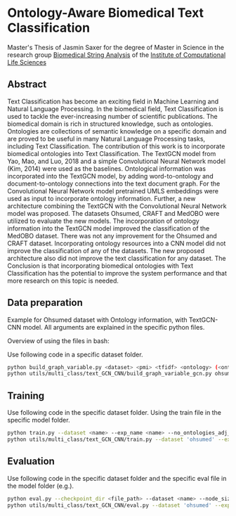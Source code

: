 # Ontology-Aware Biomedical Text Classification

Master's Thesis of Jasmin Saxer for the degree of Master in Science in the research group [Biomedical String Analysis](https://www.zhaw.ch/en/lsfm/institutes-centres/icls/bioinformatics/) of the [Institute of Computational Life Sciences](https://www.zhaw.ch/en/lsfm/institutes-centres/icls/)

## Abstract

Text Classification has become an exciting field in Machine Learning and Natural Language Processing. In the biomedical field, Text Classification is used to tackle the ever-increasing number of
scientific publications.
The biomedical domain is rich in structured knowledge, such as ontologies. Ontologies are
collections of semantic knowledge on a specific domain and are proved to be useful in many Natural
Language Processing tasks, including Text Classification.
The contribution of this work is to incorporate biomedical ontologies into Text Classification.
The TextGCN model from Yao, Mao, and Luo, 2018 and a simple Convolutional Neural Network
model (Kim, 2014) were used as the baselines. Ontological information was incorporated into the
TextGCN model, by adding word-to-ontology and document-to-ontology connections into the text
document graph. For the Convolutional Neural Network model pretrained UMLS embeddings were
used as input to incorporate ontology information. Further, a new architecture combining the TextGCN
with the Convolutional Neural Network model was proposed. The datasets Ohsumed, CRAFT and
MedOBO were utilized to evaluate the new models.
The incorporation of ontology information into the TextGCN model improved the classification
of the MedOBO dataset. There was not any improvement for the Ohsumed and CRAFT dataset.
Incorporating ontology resources into a CNN model did not improve the classification of any of the
datasets. The new proposed architecture also did not improve the text classification for any dataset.
The Conclusion is that incorporating biomedical ontologies with Text Classification has the potential
to improve the system performance and that more research on this topic is needed.

## Data preparation
Example for Ohsumed dataset with Ontology information, with TextGCN-CNN model. 
All arguments are explained in the specific python files.

Overview of using the files in bash: 

Use following code in a specific dataset folder.

```bash
python build_graph_variable.py <dataset> <pmi> <tfidf> <ontology> (<ont-word> <ont-doc> <file-name>)
python utils/multi_class/text_GCN_CNN/build_graph_variable_gcn.py ohsumed True True True True True ontdict_syn_all.pkl 
```

## Training 
Use following code in the specific dataset folder. Using the train file in the specific model folder.

```bash
python train.py --dataset <name> --exp_name <name> --no_ontologies_adj_size <number>
python utils/multi_class/text_GCN_CNN/train.py --dataset 'ohsumed' --exp_name 'TextGCN CNN Ohsumed ontdict_syn_topall' --no_ontologies_adj_size 21557
```

## Evaluation
Use following code in the specific dataset folder and the specific eval file in the model folder (e.g.). 

```bash
python eval.py --checkpoint_dir <file_path> --dataset <name> --node_size_no_ont <number> --exp_name <experiment name>
python utils/multi_class/text_GCN_CNN/eval.py --dataset 'ohsumed' --exp_name 'TextGCN CNN Ohsumed + Ontology all' --node_size_no_ont 21557 --checkpoint_dir /new/datasets/ohsumed/runs/1671005306/checkpoints/ 
```
